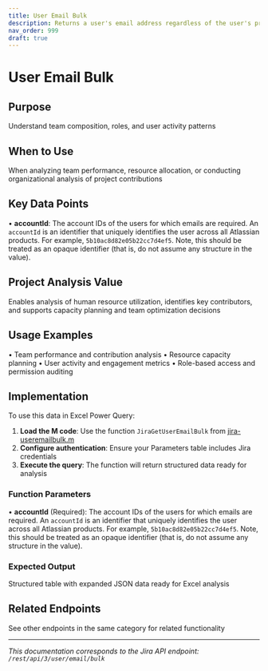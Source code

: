 ```yaml
---
title: User Email Bulk
description: Returns a user's email address regardless of the user's profile visibility settings. For Connect apps, this API is only available to apps approved by ...
nav_order: 999
draft: true
---
```


# User Email Bulk

## Purpose
Understand team composition, roles, and user activity patterns

## When to Use
When analyzing team performance, resource allocation, or conducting organizational analysis of project contributions

## Key Data Points
• **accountId**: The account IDs of the users for which emails are required. An `accountId` is an identifier that uniquely identifies the user across all Atlassian products. For example, `5b10ac8d82e05b22cc7d4ef5`. Note, this should be treated as an opaque identifier (that is, do not assume any structure in the value).

## Project Analysis Value
Enables analysis of human resource utilization, identifies key contributors, and supports capacity planning and team optimization decisions

## Usage Examples
• Team performance and contribution analysis
• Resource capacity planning
• User activity and engagement metrics
• Role-based access and permission auditing

## Implementation
To use this data in Excel Power Query:

1. **Load the M code**: Use the function `JiraGetUserEmailBulk` from [jira-useremailbulk.m](../assets/jira-useremailbulk.m)
2. **Configure authentication**: Ensure your Parameters table includes Jira credentials
3. **Execute the query**: The function will return structured data ready for analysis

### Function Parameters
• **accountId** (Required): The account IDs of the users for which emails are required. An `accountId` is an identifier that uniquely identifies the user across all Atlassian products. For example, `5b10ac8d82e05b22cc7d4ef5`. Note, this should be treated as an opaque identifier (that is, do not assume any structure in the value).

### Expected Output
Structured table with expanded JSON data ready for Excel analysis

## Related Endpoints
See other endpoints in the same category for related functionality

---
*This documentation corresponds to the Jira API endpoint: `/rest/api/3/user/email/bulk`*
